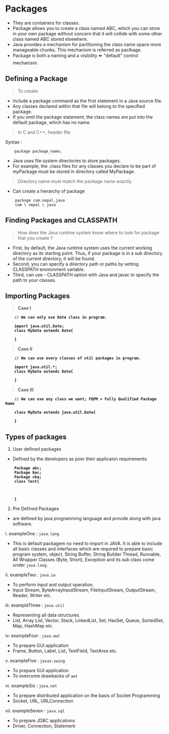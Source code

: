 # Packages
- They are containers for classes.
- Package allows you to create a class named ABC, which you can store in your own package without concern that it will collide with some other class named ABC stored elsewhere.
- Java provides a mechanism for partitioning the class name space more manageable chunks. This mechanism is referred as paclkage.
- Package is both a naming and a visibility ⏩ "default" control mechanism.

## Defining a Package

> To create:
- include a package command as the first statement in a Java source file.
- Any classes declared within that file will belong to the specified package.
- If you omit the package statement, the class names are put into the default package, which has no name.

>In C and C++, header file  

Syntax :

        package package_name;

- Java uses file system directories to store packages.
- For example, the .class files for any classes you declare to be part of myPackage must be stored in directory called MyPackage.

> Directory name must match the package name exactly.

-  Can create a hierarchy of package

        package com.nepal.java
        com \ nepal \ java

## Finding Packages and CLASSPATH
> How does the Java runtime system know where to look for package that you create ?

- First, by default, the Java runtime system uses the current working directory as its starting point. Thus, if your package is in a sub directory of the current directory, it will be found.
- Second, you can specify a directory path or paths by setting CLASSPATH environment variable.
- Third, can use - CLASSPATH option with Java and javac to specify the path to your classes.

## Importing Packages
><b>Case I

        // We can only use Date class in program.

        import java.util.Date;
        class MyDate extends Date{

        }

>Case II

        // We can use every classes of util packages in program.

        import java.util.*;
        class MyDate extends Date{

        }

>Case III

        // We can use any class we want; FQPM = Fully Qualified Package Name

        class MyDate extends java.util.Date{

        }    
</b>

## Types of packages

1. User defined packages
- Defined by the developers as poer their applicaion requirements.

 <b>

        Package abc;
        Package bac;
        Package cba;
        class Test{



        }
</b>

2. Pre Defined Packages

- are defined by java programming language and provide along with java software.

i. exampleOne : ```java.lang```
- This is default packagem no need to import in JAVA. It is able to include all basic classes and interfaces which are required to prepare basic program system, object, String Buffer, String Builder Thread, Runnable, All Wrapper Classes (Byte, Short), Exception and its sub class come under ```java.lang```.

ii. exampleTwo : ```java.io```
- To perform input and output operation.
- Input Stream, ByteArrayInputStream, FileInputStream, OutputStream, Reader, Writer etc.

iii. exampleThree : ```java.util```
- Representing all data structures.
- List, Array List, Vector, Stack, LinkedList, Set, HasSet, Queue, SortedSet, Map, HashMap etc.

iv. exampleFour : ```java.awt```
- To prepare GUI application
- Frame, Button, Label, List, TextField, TextArea etc.

v. exampleFive : ```javax.swing```
- To prepare GUI application
- To overcome drawbacks of ```awt```

vi. exampleSix : ```java.net```
- To prepare distributed application on the basis of Socket Programming
- Socket, URL, URLConnection

vii. exampleSeven : ```java.sql```
- To prepare JDBC applications
- Driver, Connection, Statement